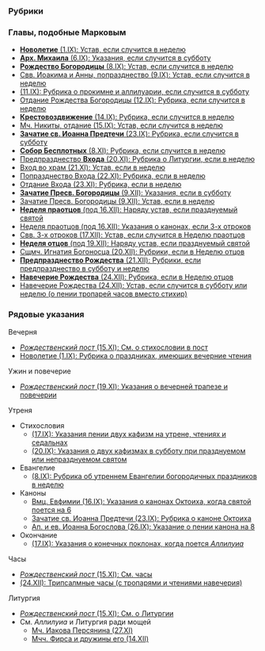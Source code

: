 
### Рубрики

### Главы, подобные Марковым
 
- [**Новолетие** (1.IX): Устав, если случится в неделю](../09_september/09_01_EUR.ru.md)
- [**Арх. Михаила** (6.IX): Указания, если случится в субботу](../09_september/09_06_EUR.ru.md)
- [**Рождество Богородицы** (8.IX): Устав, если случится в неделю](../09_september/09_08_EUR.ru.md)
- [Свв. Иоакима и Анны, попразднество (9.IX): Устав, если случится в неделю](../09_september/09_09_EUR.ru.md)
- [(11.IX): Рубрика о прокимне и аллилуарии, если случится в субботу](../09_september/09_11_EUR.ru.md)
- [Отдание Рождества Богородицы (12.IX): Рубрика, если случится в неделю](../09_september/09_12_EUR.ru.md)
- [**Крестовоздвижение** (14.IX): Рубрика, если случится в неделю](../09_september/09_14_EUR.ru.md)
- [Мч. Никиты, отдание (15.IX): Устав, если случится в неделю](../09_september/09_15_EUR.ru.md)
- [**Зачатие св. Иоанна Предтечи** (23.IX): Рубрика, если случится в субботу](../09_september/09_23_EUR.ru.md)
- [**Собор Бесплотных** (8.XI): Рубрика, если случится в неделю](../11_november/11_08_EUR.ru.md)
- [Предпразднество **Входа** (20.XI): Рубрика о Литургии, если в неделю](../11_november/11_20_EUR.ru.md)
- [Вход во храм (21.XI): Устав, если в неделю](../11_november/11_21_EUR.ru.md)
- [Попразднество Входа (22.XI): Рубрика, если в неделю](../11_november/11_22_EUR.ru.md)
- [Отдание Входа (23.XI): Рубрика, если в неделю](../11_november/11_23_EUR.ru.md)
- [**Зачатие Пресв. Богородицы** (9.XII): Указания, если в субботу](../12_december/12_09_EUR.ru.md)
- [Зачатие Пресв. Богородицы (9.XII): Устав, если в неделю](../12_december/12_09_EUR.ru.md)
- [**Неделя праотцов** (под 16.XII): Наряду устав, если празднуемый святой](../12_december/12_16_X_EUR_propatoron.ru.md)
- [Неделя праотцов (под 16.XII): Указания о канонах, если 3-х отроков](../12_december/12_16_X_EUR_propatoron.ru.md)
- [Свв. 3-х отроков (17.XII): Устав, если случится в Неделю праотцов](../12_december/12_17_EUR.ru.md)
- [**Неделя отцов** (под 19.XII): Наряду устав, если празднуемый святой](../12_december/12_19_Y_EUR_pateron.ru.md)
- [Сщмч. Игнатия Богоносца (20.XII): Рубрики, если в Неделю отцов](../12_december/12_20_EUR.ru.md)
- [**Предпразднество Рождества** (21.XII): Рубрики, если предпразднество в субботу и неделю](../12_december/12_21_EUR.ru.md)
- [**Навечерие Рождества** (24.XII): Рубрика, если в Неделю отцов](../12_december/12_24_EUR.ru.md)
- [Навечерие Рождества (24.XII): Устав, если случится в субботу или неделю (о пении тропарей часов вместо стихир)](../12_december/12_24_EUR.ru.md)

### Рядовые указания

Вечерня

- [*Рождественский пост* (15.XI): См. о стихословии в пост](../11_november/11_15_X_EUR.ru.md)
- [Новолетие (1.IX): Рубрика о праздниках, имеющих вечерние чтения](../09_september/09_01_EUR.ru.md)

Ужин и повечерие

- [*Рождественский пост* (19.XI): Указания о вечерней трапезе и повечерии](../11_november/11_19_EUR.ru.md)

Утреня

- Стихословия
   - [(17.IX): Указания пении двух кафизм на утрене, чтениях и седальнах](../09_september/09_17_EUR.ru.md)
   - [(20.IX): Указания о двух кафизмах в субботу при празднуемом или непразднуемом святом](../09_september/09_20_EUR.ru.md)
- Евангелие
   - [(8.IX): Рубрика об утреннем Евангелии богородичных праздников в неделю](../09_september/09_08_EUR.ru.md)
- Каноны
   - [Вмц. Евфимии (16.IX): Указания о канонах Октоиха, когда святой поется на 6](../09_september/09_16_EUR.ru.md)
   - [Зачатие св. Иоанна Предтечи (23.IX): Рубрика о каноне Октоиха](../09_september/09_23_EUR.ru.md)
   - [Ап. и ев. Иоанна Богослова (26.IX): Указание о пении канона на 8](../09_september/09_26_EUR.ru.md)
- Окончание
   - [(17.IX): Указания о конечных поклонах, когда поется *Аллилуиа*](../09_september/09_17_EUR.ru.md)

Часы

- [*Рождественский пост* (15.XI): См. часы](../11_november/11_15_X_EUR.ru.md)
- [(24.XII): Трипсалмные часы (с тропарями и чтениями навечерия)](../12_december/12_24_EUR.ru.md)

Литургия

- [*Рождественский пост* (15.XI): См. о Литургии](../11_november/11_15_X_EUR.ru.md)
- См. *Аллилуиа* и Литургия ради мощей
  - [Мч. Иакова Персянина (27.XI)](../11_november/11_27_EUR.ru.md)
  - [Мчч. Фирса и дружины его (14.XII)](../12_december/12_14_EUR.ru.md)
